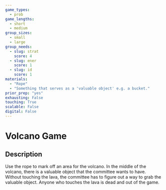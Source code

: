 ```yaml
---
game_types:
  - prob
game_lengths:
  - short
  - medium
group_sizes:
  - small
  - large
group_needs:
  - slug: strat
    score: 4
  - slug: ener
    score: 1
  - slug: id
    score: 1
materials:
  - "Rope"
  - "Something that serves as a 'valuable object' e.g. a bucket."
prior_prep: "yes"
exhausting: False
touching: True
scalable: False
digital: False
---
```

# Volcano Game

## Description
Use the rope to mark off an area for the volcano. In the middle of the volcano, there is a valuable object that the committee wants to have. Without touching the lava, the committee has to figure out a way to grab the valuable object. Anyone who touches the lava is dead and out of the game.
